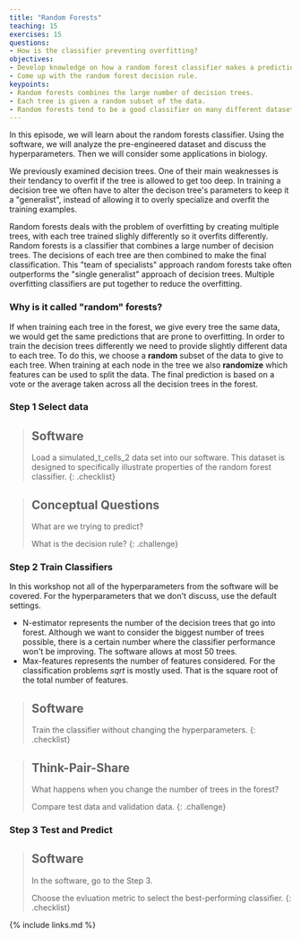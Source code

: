 ```yaml
---
title: "Random Forests"
teaching: 15
exercises: 15
questions:
- How is the classifier preventing overfitting?
objectives:
- Develop knowledge on how a random forest classifier makes a prediction.
- Come up with the random forest decision rule.
keypoints:
- Random forests combines the large number of decision trees.
- Each tree is given a random subset of the data.
- Random forests tend to be a good classifier on many different datasets.
---
```


In this episode, we will learn about the random forests classifier. 
Using the software, we will analyze the pre-engineered dataset and discuss the hyperparameters. 
Then we will consider some applications in biology. 

We previously examined decision trees. 
One of their main weaknesses is their tendancy to overfit if the tree is allowed to get too deep. 
In training a decision tree we often have to alter the decison tree's parameters to keep it a "generalist", instead of allowing it to overly specialize and overfit the training examples. 

Random forests deals with the problem of overfitting by creating multiple trees, with each tree trained slighly differently so it overfits differently.
Random forests is a classifier that combines a large number of decision trees.
The decisions of each tree are then combined to make the final classification.
This "team of specialists" approach random forests take often outperforms the "single generalist" approach of decision trees. 
Multiple overfitting classifiers are put together to reduce the overfitting.


### Why is it called "random" forests?

If when training each tree in the forest, we give every tree the same data, we would get the same predictions that are prone to overfitting. 
In order to train the decision trees differently we need to provide slightly different data to each tree. 
To do this, we choose a **random** subset of the data to give to each tree. 
When training at each node in the tree we also **randomize** which features can be used to split the data.
The final prediction is based on a vote or the average taken across all the decision trees in the forest.


### Step 1 Select data

> ## Software
>
> Load a simulated_t_cells_2 data set into our software. 
> This dataset is designed to specifically illustrate properties of the random forest classifier.
{: .checklist}

> ## Conceptual Questions
>
> What are we trying to predict? 
>
> What is the decision rule?
{: .challenge}


### Step 2 Train Classifiers

In this workshop not all of the hyperparameters from the software will be covered.
For the hyperparameters that we don't discuss, use the default settings. 
- N-estimator represents the number of the decision trees that go into forest. Although we want to consider the biggest number of trees possible, there is a certain number where the classifier performance won't be improving. The software allows at most 50 trees.
- Max-features represents the number of features considered. For the classification problems *sqrt* is mostly used. That is the square root of the total number of features.

> ## Software
>
> Train the classifier without changing the hyperparameters. 
{: .checklist}

> ## Think-Pair-Share
>
> What happens when you change the number of trees in the forest?
>
> Compare test data and validation data.
{: .challenge}


### Step 3 Test and Predict

> ## Software
>
> In the software, go to the Step 3. 
>
> Choose the evluation metric to select the best-performing classifier. 
{: .checklist}


{% include links.md %}
